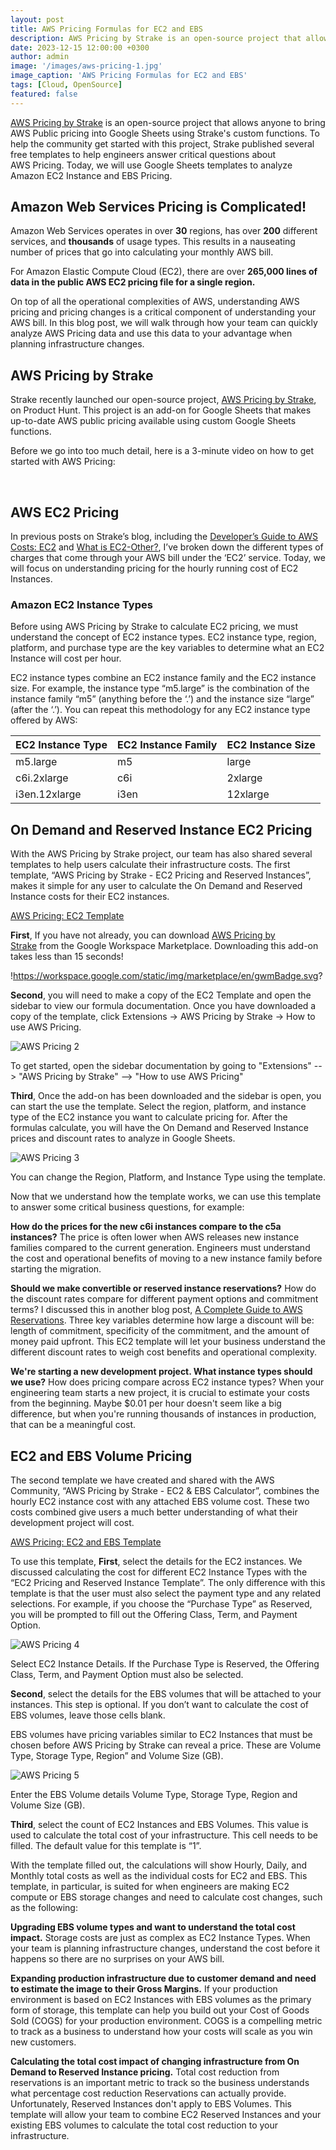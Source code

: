 ```yaml
---
layout: post
title: AWS Pricing Formulas for EC2 and EBS
description: AWS Pricing by Strake is an open-source project that allows anyone to bring AWS Public pricing into Google Sheets using Strake's custom functions. To help the community get started with this project, Strake published several free templates to help engineers answer critical questions about AWS Pricing. Today, we will use Google Sheets templates to analyze Amazon EC2 Instance and EBS Pricing.
date: 2023-12-15 12:00:00 +0300
author: admin
image: '/images/aws-pricing-1.jpg'
image_caption: 'AWS Pricing Formulas for EC2 and EBS'
tags: [Cloud, OpenSource]
featured: false
---
```

[AWS Pricing by Strake](https://workspace.google.com/marketplace/app/aws_pricing_by_strake/378787760903) is an open-source project that allows anyone to bring AWS Public pricing into Google Sheets using Strake's custom functions. To help the community get started with this project, Strake published several free templates to help engineers answer critical questions about AWS Pricing. Today, we will use Google Sheets templates to analyze Amazon EC2 Instance and EBS Pricing.

## **Amazon Web Services Pricing is Complicated!**

Amazon Web Services operates in over **30** regions, has over **200** different services, and **thousands** of usage types. This results in a nauseating number of prices that go into calculating your monthly AWS bill.

For Amazon Elastic Compute Cloud (EC2), there are over **265,000 lines of data in the public AWS EC2 pricing file for a single region.**

On top of all the operational complexities of AWS, understanding AWS pricing and pricing changes is a critical component of understanding your AWS bill. In this blog post, we will walk through how your team can quickly analyze AWS Pricing data and use this data to your advantage when planning infrastructure changes.

## **AWS Pricing by Strake**

Strake recently launched our open-source project, [AWS Pricing by Strake](https://workspace.google.com/marketplace/app/aws_pricing_by_strake/378787760903), on Product Hunt. This project is an add-on for Google Sheets that makes up-to-date AWS public pricing available using custom Google Sheets functions.

Before we go into too much detail, here is a 3-minute video on how to get started with AWS Pricing:

‍

## **AWS EC2 Pricing**

In previous posts on Strake’s blog, including the [Developer’s Guide to AWS Costs: EC2](https://eightlake.com/aws-ec2-cost-analysis) and [What is EC2-Other?](https://eightlake.com/what-is-ec2-other), I’ve broken down the different types of charges that come through your AWS bill under the ‘EC2’ service. Today, we will focus on understanding pricing for the hourly running cost of EC2 Instances.

### **Amazon EC2 Instance Types**

Before using AWS Pricing by Strake to calculate EC2 pricing, we must understand the concept of EC2 instance types. EC2 instance type, region, platform, and purchase type are the key variables to determine what an EC2 Instance will cost per hour.

EC2 instance types combine an EC2 instance family and the EC2 instance size. For example, the instance type “m5.large” is the combination of the instance family “m5” (anything before the ‘.’) and the instance size “large” (after the ‘.’). You can repeat this methodology for any EC2 instance type offered by AWS:

| EC2 Instance Type | EC2 Instance Family | EC2 Instance Size |
| --- | --- | --- |
| m5.large | m5 | large |
| c6i.2xlarge | c6i | 2xlarge |
| i3en.12xlarge | i3en | 12xlarge |

## **On Demand and Reserved Instance EC2 Pricing**

With the AWS Pricing by Strake project, our team has also shared several templates to help users calculate their infrastructure costs. The first template, “AWS Pricing by Strake - EC2 Pricing and Reserved Instances”, makes it simple for any user to calculate the On Demand and Reserved Instance costs for their EC2 instances.

[AWS Pricing: EC2 Template](https://docs.google.com/spreadsheets/d/1_kGiAaWzShNfDuMRF9icCzQotIkaTOu5hex9v7YNL_0/edit?usp=sharing)

**First**, If you have not already, you can download [AWS Pricing by Strake](https://workspace.google.com/marketplace/app/aws_pricing_by_strake/378787760903) from the Google Workspace Marketplace. Downloading this add-on takes less than 15 seconds!

!https://workspace.google.com/static/img/marketplace/en/gwmBadge.svg?

**Second**, you will need to make a copy of the EC2 Template and open the sidebar to view our formula documentation. Once you have downloaded a copy of the template, click Extensions → AWS Pricing by Strake → How to use AWS Pricing.

![AWS Pricing 2](/images/aws-pricing-2.jpg)

To get started, open the sidebar documentation by going to "Extensions" --> "AWS Pricing by Strake" --> "How to use AWS Pricing"

**Third**, Once the add-on has been downloaded and the sidebar is open, you can start the use the template. Select the region, platform, and instance type of the EC2 instance you want to calculate pricing for. After the formulas calculate, you will have the On Demand and Reserved Instance prices and discount rates to analyze in Google Sheets.

![AWS Pricing 3](/images/aws-pricing-3.jpg)

You can change the Region, Platform, and Instance Type using the template.

Now that we understand how the template works, we can use this template to answer some critical business questions, for example:

**How do the prices for the new c6i instances compare to the c5a instances?** The price is often lower when AWS releases new instance families compared to the current generation. Engineers must understand the cost and operational benefits of moving to a new instance family before starting the migration.

**Should we make convertible or reserved instance reservations?** How do the discount rates compare for different payment options and commitment terms? I discussed this in another blog post, [A Complete Guide to AWS Reservations](https://eightlake.com/complete-guide-to-aws-reservations). Three key variables determine how large a discount will be: length of commitment, specificity of the commitment, and the amount of money paid upfront. This EC2 template will let your business understand the different discount rates to weigh cost benefits and operational complexity.

**We're starting a new development project. What instance types should we use?** How does pricing compare across EC2 instance types? When your engineering team starts a new project, it is crucial to estimate your costs from the beginning. Maybe $0.01 per hour doesn't seem like a big difference, but when you're running thousands of instances in production, that can be a meaningful cost.

## **EC2 and EBS Volume Pricing**

The second template we have created and shared with the AWS Community, “AWS Pricing by Strake - EC2 & EBS Calculator”, combines the hourly EC2 instance cost with any attached EBS volume cost. These two costs combined give users a much better understanding of what their development project will cost.

[AWS Pricing: EC2 and EBS Template](https://docs.google.com/spreadsheets/d/1iXmGH55LBAbAy1m-EA_HZyPvMr54EoIfhcOVOIlVrr0/edit?usp=sharing)

To use this template, **First**, select the details for the EC2 instances. We discussed calculating the cost for different EC2 Instance Types with the “EC2 Pricing and Reserved Instance Template”. The only difference with this template is that the user must also select the payment type and any related selections. For example, if you choose the “Purchase Type” as Reserved, you will be prompted to fill out the Offering Class, Term, and Payment Option.

![AWS Pricing 4](/images/aws-pricing-4.jpg)

Select EC2 Instance Details. If the Purchase Type is Reserved, the Offering Class, Term, and Payment Option must also be selected.

**Second**, select the details for the EBS volumes that will be attached to your instances. This step is optional. If you don’t want to calculate the cost of EBS volumes, leave those cells blank.

EBS volumes have pricing variables similar to EC2 Instances that must be chosen before AWS Pricing by Strake can reveal a price. These are Volume Type, Storage Type, Region” and Volume Size (GB).

![AWS Pricing 5](/images/aws-pricing-5.jpg)

Enter the EBS Volume details Volume Type, Storage Type, Region and Volume Size (GB).

**Third**, select the count of EC2 Instances and EBS Volumes. This value is used to calculate the total cost of your infrastructure. This cell needs to be filled. The default value for this template is “1”.

With the template filled out, the calculations will show Hourly, Daily, and Monthly total costs as well as the individual costs for EC2 and EBS. This template, in particular, is suited for when engineers are making EC2 compute or EBS storage changes and need to calculate cost changes, such as the following:

**Upgrading EBS volume types and want to understand the total cost impact.** Storage costs are just as complex as EC2 Instance Types. When your team is planning infrastructure changes, understand the cost before it happens so there are no surprises on your AWS bill.

**Expanding production infrastructure due to customer demand and need to estimate the image to their Gross Margins.** If your production environment is based on EC2 Instances with EBS volumes as the primary form of storage, this template can help you build out your Cost of Goods Sold (COGS) for your production environment. COGS is a compelling metric to track as a business to understand how your costs will scale as you win new customers.

**Calculating the total cost impact of changing infrastructure from On Demand to Reserved Instance pricing.** Total cost reduction from reservations is an important metric to track so the business understands what percentage cost reduction Reservations can actually provide. Unfortunately, Reserved Instances don't apply to EBS Volumes. This template will allow your team to combine EC2 Reserved Instances and your existing EBS volumes to calculate the total cost reduction to your infrastructure.

